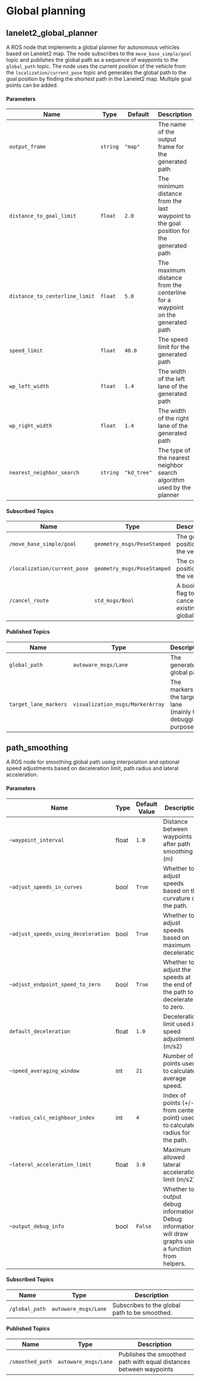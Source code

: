 # Global planning


## lanelet2_global_planner

A ROS node that implements a global planner for autonomous vehicles based on Lanelet2 map. The node subscribes to the `move_base_simple/goal` topic and publishes the global path as a sequence of waypoints to the `global_path` topic. The node uses the current position of the vehicle from the `localization/current_pose` topic and generates the global path to the goal position by finding the shortest path in the Lanelet2 map. Multiple goal points can be added.


#### Parameters

| Name | Type | Default | Description |
|------|------|---------|-------------|
| `output_frame` | `string` | `"map"` | The name of the output frame for the generated path |
| `distance_to_goal_limit` | `float` | `2.0` | The minimum distance from the last waypoint to the goal position for the generated path |
| `distance_to_centerline_limit` | `float` | `5.0` | The maximum distance from the centerline for a waypoint on the generated path |
| `speed_limit` | `float` | `40.0` | The speed limit for the generated path |
| `wp_left_width` | `float` | `1.4` | The width of the left lane of the generated path |
| `wp_right_width` | `float` | `1.4` | The width of the right lane of the generated path |
| `nearest_neighbor_search` | `string` | `"kd_tree"` | The type of the nearest neighbor search algorithm used by the planner |


#### Subscribed Topics

| Name | Type | Description |
|------|------|-------------|
| `/move_base_simple/goal` | `geometry_msgs/PoseStamped` | The goal position of the vehicle |
| `/localization/current_pose` | `geometry_msgs/PoseStamped` | The current position of the vehicle |
| `/cancel_route` | `std_msgs/Bool` | A boolean flag to cancel the existing global path |

#### Published Topics

| Name | Type | Description |
|------|------|-------------|
| `global_path` | `autoware_msgs/Lane` | The generated global path |
| `target_lane_markers` | `visualization_msgs/MarkerArray` | The markers for the target lane (mainly for debugging purpose) |



## path_smoothing


A ROS node for smoothing global path using interpolation and optional speed adjustments based on deceleration limit, path radius and lateral acceleration.

#### Parameters

| Name | Type | Default Value | Description |
| --- | --- | --- | --- |
| `~waypoint_interval` | float | `1.0` | Distance between waypoints after path smoothing (m)|
| `~adjust_speeds_in_curves` | bool | `True` | Whether to adjust speeds based on the curvature of the path. |
| `~adjust_speeds_using_deceleration` | bool | `True` | Whether to adjust speeds based on maximum deceleration. |
| `~adjust_endpoint_speed_to_zero` | bool | `True` | Whether to adjust the speeds at the end of the path to decelerate to zero. |
| `default_deceleration` | float | `1.0` | Deceleration limit used in speed adjustment (m/s2) |
| `~speed_averaging_window` | int | `21` | Number of points used to calculate average speed. |
| `~radius_calc_neighbour_index` | int | `4` | Index of points (+/- from center point) used to calculate radius for the path. |
| `~lateral_acceleration_limit` | float | `3.0` | Maximum allowed lateral acceleration limit (m/s2) |
| `~output_debug_info` | bool | `False` | Whether to output debug information. Debug information will draw graphs using a function from helpers. |


#### Subscribed Topics

| Name | Type | Description |
| --- | --- | --- |
| `/global_path` | `autoware_msgs/Lane` | Subscribes to the global path to be smoothed. |


#### Published Topics

| Name | Type | Description |
| --- | --- | --- |
| `/smoothed_path` | `autoware_msgs/Lane` | Publishes the smoothed path with equal distances between waypoints |
